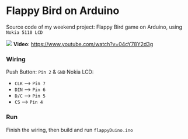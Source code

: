 # Flappy Bird on Arduino

Source code of my weekend project: Flappy Bird game on Arduino, using `Nokia 5110 LCD` 

![](http://img.youtube.com/vi/04cY78Y2d3g/0.jpg)
**Video**: https://www.youtube.com/watch?v=04cY78Y2d3g

### Wiring
Push Button: `Pin 2` & `GND` 
Nokia LCD:
- `CLK` --> `Pin 7`
- `DIN` --> `Pin 6`
- `D/C` --> `Pin 5`
- `CS` --> `Pin 4`

### Run
Finish the wiring, then build and run `flappyDuino.ino`